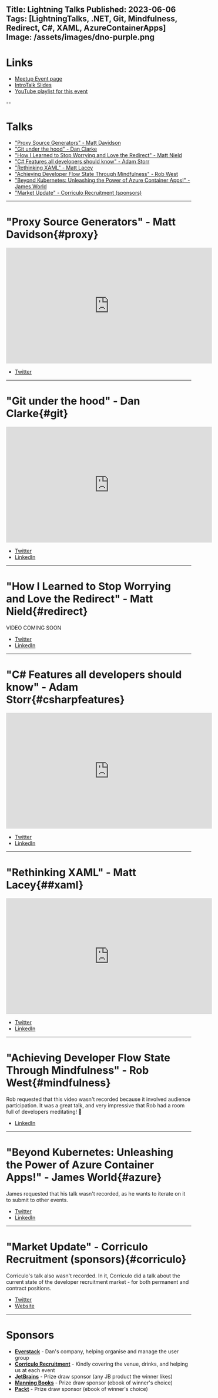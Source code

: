 Title: Lightning Talks
Published: 2023-06-06
Tags: [LightningTalks, .NET, Git, Mindfulness, Redirect, C#, XAML, AzureContainerApps]
Image: /assets/images/dno-purple.png
---

# Links

* [Meetup Event page](https://www.meetup.com/dotnetoxford/events/293066044/)
* [IntroTalk Slides](https://www.dropbox.com/s/si4mnmp12bpovlh/2023-06-LightningTalks.pdf?dl=0)
* [YouTube playlist for this event](https://www.youtube.com/playlist?list=PL4qgjzgv2UYSCzo9FZRLVvx1afpe-EG33)

--

# Talks

* ["Proxy Source Generators" - Matt Davidson](#proxy)
* ["Git under the hood" - Dan Clarke](#git)
* ["How I Learned to Stop Worrying and Love the Redirect" - Matt Nield](#redirect)
* ["C# Features all developers should know" - Adam Storr](#csharpfeatures)
* ["Rethinking XAML" - Matt Lacey](#xaml)
* ["Achieving Developer Flow State Through Mindfulness" - Rob West](#mindfulness)
* ["Beyond Kubernetes: Unleashing the Power of Azure Container Apps!" - James World](#azure)
* ["Market Update" - Corriculo Recruitment (sponsors)](#corriculo)

---

# "Proxy Source Generators" - Matt Davidson{#proxy}

<iframe width="560" height="315" src="https://www.youtube.com/embed/HnwpzYcR0KE" title="YouTube video player" frameborder="0" allow="accelerometer; autoplay; clipboard-write; encrypted-media; gyroscope; picture-in-picture; web-share" allowfullscreen></iframe>

* [Twitter](https://twitter.com/DavidsonMD)

---

# "Git under the hood" - Dan Clarke{#git}

<iframe width="560" height="315" src="https://www.youtube.com/embed/WJCBKy77t7E" title="YouTube video player" frameborder="0" allow="accelerometer; autoplay; clipboard-write; encrypted-media; gyroscope; picture-in-picture; web-share" allowfullscreen></iframe>

* [Twitter](https://twitter.com/dracan)
* [LinkedIn](https://www.linkedin.com/in/danclarkeuk)

---

# "How I Learned to Stop Worrying and Love the Redirect" - Matt Nield{#redirect}

VIDEO COMING SOON

* [Twitter](https://twitter.com/mnield)
* [LinkedIn](https://www.linkedin.com/in/mattnield/)

---

# "C# Features all developers should know" - Adam Storr{#csharpfeatures}

<iframe width="560" height="315" src="https://www.youtube.com/embed/EAW9SQn7-mA" title="YouTube video player" frameborder="0" allow="accelerometer; autoplay; clipboard-write; encrypted-media; gyroscope; picture-in-picture; web-share" allowfullscreen></iframe>

* [Twitter](https://twitter.com/WestDiscGolf)
* [LinkedIn](https://www.linkedin.com/in/adamstorr/)

---

# "Rethinking XAML" - Matt Lacey{##xaml}

<iframe width="560" height="315" src="https://www.youtube.com/embed/0IxcdWuKumY" title="YouTube video player" frameborder="0" allow="accelerometer; autoplay; clipboard-write; encrypted-media; gyroscope; picture-in-picture; web-share" allowfullscreen></iframe>

* [Twitter](https://twitter.com/mrlacey)
* [LinkedIn](https://www.linkedin.com/in/mrlacey/)

---

# "Achieving Developer Flow State Through Mindfulness" - Rob West{#mindfulness}

Rob requested that this video wasn't recorded because it involved audience participation. It was a great talk, and very impressive that Rob had a room full of developers meditating! 🤯

* [LinkedIn](https://www.linkedin.com/in/robertgregorywest/)

---

# "Beyond Kubernetes: Unleashing the Power of Azure Container Apps!" - James World{#azure}

James requested that his talk wasn't recorded, as he wants to iterate on it to submit to other events.

* [Twitter](https://twitter.com/jamesw0rld)
* [LinkedIn](https://www.linkedin.com/in/james-world-08a55a1/)

---

# "Market Update" - Corriculo Recruitment (sponsors){#corriculo}

Corriculo's talk also wasn't recorded. In it, Corriculo did a talk about the current state of the developer recruitment market - for both permanent and contract positions.

* [Twitter](https://twitter.com/CorriculoRec)
* [Website](https://corriculo.co.uk/)

---

# Sponsors

* **[Everstack](https://www.everstack.com)** - Dan's company, helping organise and manage the user group
* **[Corriculo Recruitment](https://corriculo.co.uk)** - Kindly covering the venue, drinks, and helping us at each event
* **[JetBrains](https://www.jetbrains.com/)** - Prize draw sponsor (any JB product the winner likes)
* **[Manning Books](https://www.manning.com)** - Prize draw sponsor (ebook of winner's choice)
* **[Packt](https://www.packtpub.com/gb/)** - Prize draw sponsor (ebook of winner's choice)
